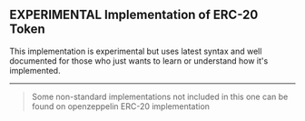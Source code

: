 ## EXPERIMENTAL Implementation of ERC-20 Token
This implementation is experimental but uses latest syntax and well documented for those who just wants to learn or understand how it's implemented.

-----
> Some non-standard implementations not included in this one can be found on openzeppelin ERC-20 implementation